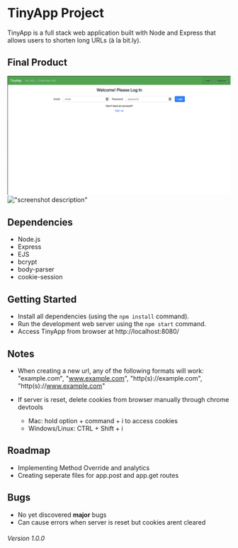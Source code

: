 # TinyApp Project

TinyApp is a full stack web application built with Node and Express that allows users to shorten long URLs (à la bit.ly).

## Final Product

!["screenshot description"](https://github.com/remy29/tinyapp/blob/master/docs/landing_page.png)
!["screenshot description"](#)

## Dependencies

- Node.js
- Express
- EJS
- bcrypt
- body-parser
- cookie-session

## Getting Started

- Install all dependencies (using the `npm install` command).
- Run the development web server using the `npm start` command.
- Access TinyApp from browser at http://localhost:8080/

## Notes

- When creating a new url, any of the following formats will work: "example.com", "www.example.com", "http(s)://example.com", "http(s)://www.example.com"

- If server is reset, delete cookies from browser manually through chrome devtools
  * Mac: hold option + command + i to access cookies
  * Windows/Linux:  CTRL + Shift + i

## Roadmap

- Implementing Method Override and analytics
- Creating seperate files for app.post and app.get routes

## Bugs

- No yet discovered **major** bugs
- Can cause errors when server is reset but cookies arent cleared

###### Version 1.0.0


